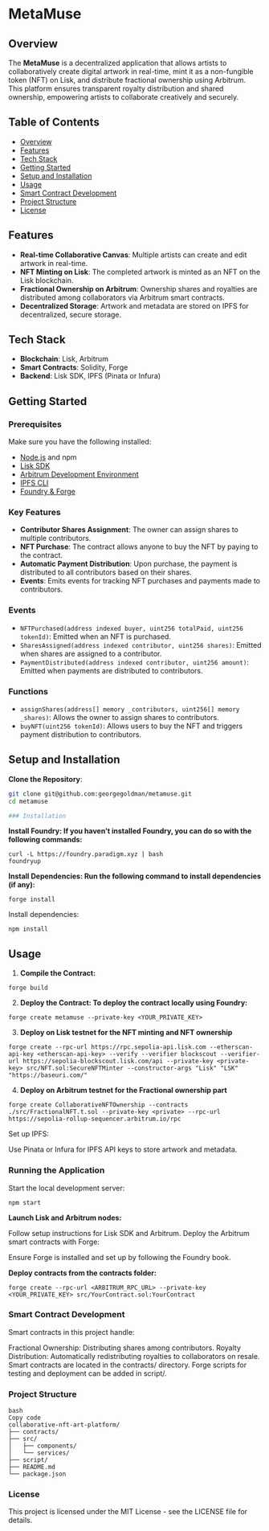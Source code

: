 # MetaMuse

## Overview
The **MetaMuse** is a decentralized application that allows artists to collaboratively create digital artwork in real-time, mint it as a non-fungible token (NFT) on Lisk, and distribute fractional ownership using Arbitrum. This platform ensures transparent royalty distribution and shared ownership, empowering artists to collaborate creatively and securely.

## Table of Contents
- [Overview](#overview)
- [Features](#features)
- [Tech Stack](#tech-stack)
- [Getting Started](#getting-started)
- [Setup and Installation](#setup-and-installation)
- [Usage](#usage)
- [Smart Contract Development](#smart-contract-development)
- [Project Structure](#project-structure)
- [License](#license)

## Features
- **Real-time Collaborative Canvas**: Multiple artists can create and edit artwork in real-time.
- **NFT Minting on Lisk**: The completed artwork is minted as an NFT on the Lisk blockchain.
- **Fractional Ownership on Arbitrum**: Ownership shares and royalties are distributed among collaborators via Arbitrum smart contracts.
- **Decentralized Storage**: Artwork and metadata are stored on IPFS for decentralized, secure storage.

## Tech Stack
- **Blockchain**: Lisk, Arbitrum
- **Smart Contracts**: Solidity, Forge
- **Backend**: Lisk SDK, IPFS (Pinata or Infura)

## Getting Started

### Prerequisites
Make sure you have the following installed:
- [Node.js](https://nodejs.org/) and npm
- [Lisk SDK](https://lisk.io/)
- [Arbitrum Development Environment](https://developer.offchainlabs.com/)
- [IPFS CLI](https://docs.ipfs.io/install/)
- [Foundry & Forge](https://book.getfoundry.sh/)


### Key Features

- **Contributor Shares Assignment**: The owner can assign shares to multiple contributors.
- **NFT Purchase**: The contract allows anyone to buy the NFT by paying to the contract.
- **Automatic Payment Distribution**: Upon purchase, the payment is distributed to all contributors based on their shares.
- **Events**: Emits events for tracking NFT purchases and payments made to contributors.

### Events

- `NFTPurchased(address indexed buyer, uint256 totalPaid, uint256 tokenId)`: Emitted when an NFT is purchased.
- `SharesAssigned(address indexed contributor, uint256 shares)`: Emitted when shares are assigned to a contributor.
- `PaymentDistributed(address indexed contributor, uint256 amount)`: Emitted when payments are distributed to contributors.

### Functions

- `assignShares(address[] memory _contributors, uint256[] memory _shares)`: Allows the owner to assign shares to contributors.
- `buyNFT(uint256 tokenId)`: Allows users to buy the NFT and triggers payment distribution to contributors.

## Setup and Installation
 **Clone the Repository**:
   ```bash
   git clone git@github.com:georgegoldman/metamuse.git
   cd metamuse

### Installation
   ```
**Install Foundry: If you haven’t installed Foundry, you can do so with the following commands:**
```
curl -L https://foundry.paradigm.xyz | bash
foundryup
```

**Install Dependencies: Run the following command to install dependencies (if any):**
```
forge install
```


Install dependencies:
```
npm install
```

## Usage

1. **Compile the Contract:**
```
forge build
```
2. **Deploy the Contract: To deploy the contract locally using Foundry:**
```
forge create metamuse --private-key <YOUR_PRIVATE_KEY>
```
3. **Deploy on Lisk testnet for the NFT minting and NFT ownership**
```
forge create --rpc-url https://rpc.sepolia-api.lisk.com --etherscan-api-key <etherscan-api-key> --verify --verifier blockscout --verifier-url https://sepolia-blockscout.lisk.com/api --private-key <private-key> src/NFT.sol:SecureNFTMinter --constructor-args "Lisk" "LSK" "https://baseuri.com/"
```
4. **Deploy on Arbitrum testnet for the Fractional ownership part**
```
forge create CollaborativeNFTOwnership --contracts ./src/FractionalNFT.t.sol --private-key <private> --rpc-url https://sepolia-rollup-sequencer.arbitrum.io/rpc
```

Set up IPFS:

Use Pinata or Infura for IPFS API keys to store artwork and metadata.
### Running the Application
Start the local development server:

```
npm start
```
**Launch Lisk and Arbitrum nodes:**

Follow setup instructions for Lisk SDK and Arbitrum.
Deploy the Arbitrum smart contracts with Forge:

Ensure Forge is installed and set up by following the Foundry book.

**Deploy contracts from the contracts folder:**
```
forge create --rpc-url <ARBITRUM_RPC_URL> --private-key <YOUR_PRIVATE_KEY> src/YourContract.sol:YourContract
```
### Smart Contract Development
Smart contracts in this project handle:

Fractional Ownership: Distributing shares among contributors.
Royalty Distribution: Automatically redistributing royalties to collaborators on resale.
Smart contracts are located in the contracts/ directory. Forge scripts for testing and deployment can be added in script/.

### Project Structure
```
bash
Copy code
collaborative-nft-art-platform/
├── contracts/             
├── src/                   
│   ├── components/        
│   └── services/          
├── script/                
├── README.md
└── package.json
```
### License
This project is licensed under the MIT License - see the LICENSE file for details.


